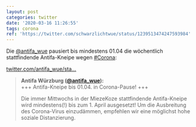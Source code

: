 ```yaml
---
layout: post
categories: twitter
date: '2020-03-16 11:26:55'
tags: corona
ref: 'https://twitter.com/schwarzlichtwue/status/1239513474247593984'
---
```

Die [@antifa_wue](https://twitter.com/antifa_wue) pausiert bis mindestens 01.04 die wöchentlich stattfindende Antifa-Kneipe wegen [#Corona](/t/corona):

[twitter.com/antifa_wue/sta…](https://twitter.com/antifa_wue/status/1239512775342374917?s=19)
> <b>Antifa Würzburg ([@antifa_wue](https://twitter.com/antifa_wue)):</b>  
>+++ Antifa-Kneipe bis 01.04. in Corona-Pause! +++  
>  
>  
>  
>Die immer Mittwochs in der MiezeKoze stattfindende Antifa-Kneipe wird mindestens(!) bis zum 1. April ausgesetzt! Um die Ausbreitung des Corona-Virus einzudämmen, empfehlen wir eine möglichst hohe soziale Distanzierung.  

